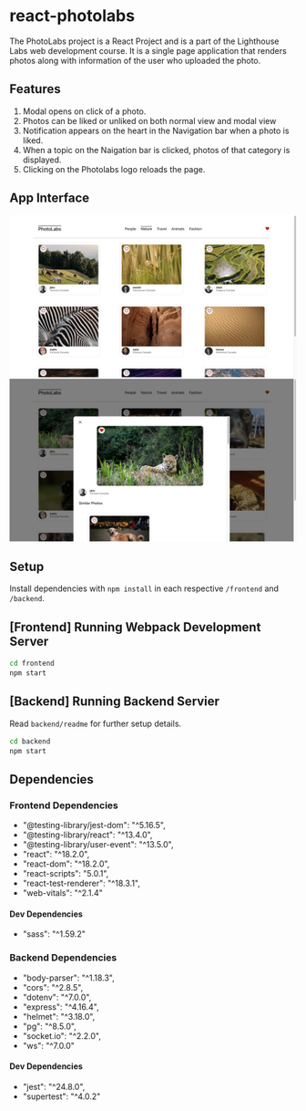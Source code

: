 # react-photolabs
The PhotoLabs project is a React Project and is a part of the Lighthouse Labs web development course. It is a single page application that renders photos along with information of the user who uploaded the photo.

## Features
1. Modal opens on click of a photo.
2. Photos can be liked or unliked on both normal view and modal view
3. Notification appears on the heart in the Navigation bar when a photo is liked.
4. When a topic on the Naigation bar is clicked, photos of that category is displayed.
5. Clicking on the Photolabs logo reloads the page.

## App Interface
!["Screenshot of Homepage"](https://github.com/vyshudoulagar/photolabs/blob/main/docs/photo-homepage.png)
!["Screenshot of Modal"](https://github.com/vyshudoulagar/photolabs/blob/main/docs/photo-modal.png)

## Setup

Install dependencies with `npm install` in each respective `/frontend` and `/backend`.

## [Frontend] Running Webpack Development Server

```sh
cd frontend
npm start
```

## [Backend] Running Backend Servier

Read `backend/readme` for further setup details.

```sh
cd backend
npm start
```

## Dependencies

### Frontend Dependencies
- "@testing-library/jest-dom": "^5.16.5",
- "@testing-library/react": "^13.4.0",
- "@testing-library/user-event": "^13.5.0",
- "react": "^18.2.0",
- "react-dom": "^18.2.0",
- "react-scripts": "5.0.1",
- "react-test-renderer": "^18.3.1",
- "web-vitals": "^2.1.4"

#### Dev Dependencies
- "sass": "^1.59.2"

### Backend Dependencies
- "body-parser": "^1.18.3",
- "cors": "^2.8.5",
- "dotenv": "^7.0.0",
- "express": "^4.16.4",
- "helmet": "^3.18.0",
- "pg": "^8.5.0",
- "socket.io": "^2.2.0",
- "ws": "^7.0.0"

#### Dev Dependencies
- "jest": "^24.8.0",
- "supertest": "^4.0.2"
